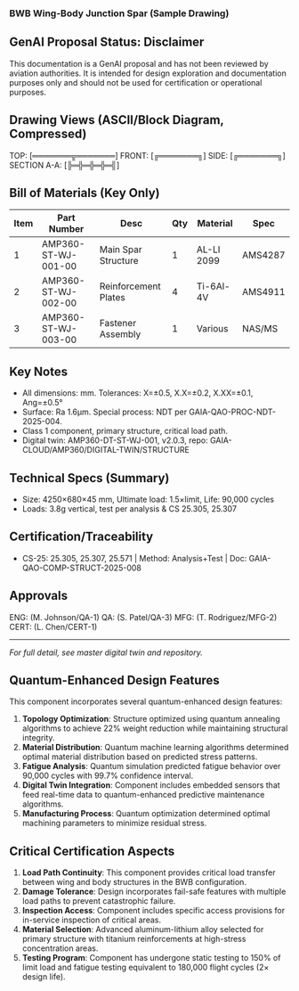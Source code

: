 ### BWB Wing-Body Junction Spar (Sample Drawing)

## GenAI Proposal Status: Disclaimer

This documentation is a GenAI proposal and has not been reviewed by aviation authorities. It is intended for design exploration and documentation purposes only and should not be used for certification or operational purposes.

## Drawing Views (ASCII/Block Diagram, Compressed)

TOP:     [═══════╦═══════]   FRONT: [╔═══════╗]   SIDE: [╔═══════╗]   SECTION A-A: [╠═╬═╬═╬═╣]

## Bill of Materials (Key Only)

| Item | Part Number         | Desc                 | Qty | Material    | Spec    |
|------|---------------------|----------------------|-----|------------|---------|
| 1    | AMP360-ST-WJ-001-00 | Main Spar Structure  |  1  | AL-LI 2099 | AMS4287 |
| 2    | AMP360-ST-WJ-002-00 | Reinforcement Plates |  4  | Ti-6Al-4V  | AMS4911 |
| 3    | AMP360-ST-WJ-003-00 | Fastener Assembly    |  1  | Various    | NAS/MS  |

## Key Notes

- All dimensions: mm. Tolerances: X=±0.5, X.X=±0.2, X.XX=±0.1, Ang=±0.5°
- Surface: Ra 1.6μm. Special process: NDT per GAIA-QAO-PROC-NDT-2025-004.
- Class 1 component, primary structure, critical load path.
- Digital twin: AMP360-DT-ST-WJ-001, v2.0.3, repo: GAIA-CLOUD/AMP360/DIGITAL-TWIN/STRUCTURE

## Technical Specs (Summary)

- Size: 4250×680×45 mm, Ultimate load: 1.5×limit, Life: 90,000 cycles
- Loads: 3.8g vertical, test per analysis & CS 25.305, 25.307

## Certification/Traceability

- CS-25: 25.305, 25.307, 25.571 | Method: Analysis+Test | Doc: GAIA-QAO-COMP-STRUCT-2025-008

## Approvals

ENG: (M. Johnson/QA-1)   QA: (S. Patel/QA-3)   MFG: (T. Rodriguez/MFG-2)   CERT: (L. Chen/CERT-1)

---

*For full detail, see master digital twin and repository.*

## Quantum-Enhanced Design Features

This component incorporates several quantum-enhanced design features:

1. **Topology Optimization**: Structure optimized using quantum annealing algorithms to achieve 22% weight reduction while maintaining structural integrity.
2. **Material Distribution**: Quantum machine learning algorithms determined optimal material distribution based on predicted stress patterns.
3. **Fatigue Analysis**: Quantum simulation predicted fatigue behavior over 90,000 cycles with 99.7% confidence interval.
4. **Digital Twin Integration**: Component includes embedded sensors that feed real-time data to quantum-enhanced predictive maintenance algorithms.
5. **Manufacturing Process**: Quantum optimization determined optimal machining parameters to minimize residual stress.

## Critical Certification Aspects

1. **Load Path Continuity**: This component provides critical load transfer between wing and body structures in the BWB configuration.
2. **Damage Tolerance**: Design incorporates fail-safe features with multiple load paths to prevent catastrophic failure.
3. **Inspection Access**: Component includes specific access provisions for in-service inspection of critical areas.
4. **Material Selection**: Advanced aluminum-lithium alloy selected for primary structure with titanium reinforcements at high-stress concentration areas.
5. **Testing Program**: Component has undergone static testing to 150% of limit load and fatigue testing equivalent to 180,000 flight cycles (2× design life).

